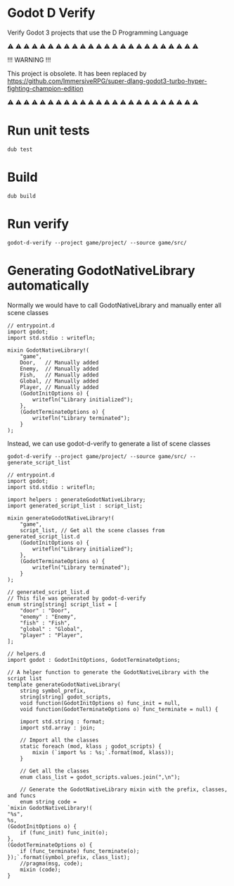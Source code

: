 # Godot D Verify
Verify Godot 3 projects that use the D Programming Language

:warning: :warning: :warning: :warning: :warning: :warning: :warning: :warning:
:warning: :warning: :warning: :warning: :warning: :warning: :warning: :warning:
:warning: :warning: :warning: :warning: :warning: :warning: :warning: :warning:

!!! WARNING !!!

This project is obsolete. It has been replaced by https://github.com/ImmersiveRPG/super-dlang-godot3-turbo-hyper-fighting-champion-edition

:warning: :warning: :warning: :warning: :warning: :warning: :warning: :warning:
:warning: :warning: :warning: :warning: :warning: :warning: :warning: :warning:
:warning: :warning: :warning: :warning: :warning: :warning: :warning: :warning:

# Run unit tests

```
dub test
```

# Build

```
dub build
```

# Run verify

```
godot-d-verify --project game/project/ --source game/src/
```

# Generating GodotNativeLibrary automatically

Normally we would have to call GodotNativeLibrary and manually enter all scene classes

```dlang
// entrypoint.d
import godot;
import std.stdio : writefln;

mixin GodotNativeLibrary!(
	"game",
	Door,   // Manually added
	Enemy,  // Manually added
	Fish,   // Manually added
	Global, // Manually added
	Player, // Manually added
	(GodotInitOptions o) {
		writefln("Library initialized");
	},
	(GodotTerminateOptions o) {
		writefln("Library terminated");
	}
);

```

Instead, we can use godot-d-verify to generate a list of scene classes

```
godot-d-verify --project game/project/ --source game/src/ --generate_script_list
```

```dlang
// entrypoint.d
import godot;
import std.stdio : writefln;

import helpers : generateGodotNativeLibrary;
import generated_script_list : script_list;

mixin generateGodotNativeLibrary!(
	"game",
	script_list, // Get all the scene classes from generated_script_list.d
	(GodotInitOptions o) {
		writefln("Library initialized");
	},
	(GodotTerminateOptions o) {
		writefln("Library terminated");
	}
);
```

```dlang
// generated_script_list.d
// This file was generated by godot-d-verify
enum string[string] script_list = [
	"door" : "Door",
	"enemy" : "Enemy",
	"fish" : "Fish",
	"global" : "Global",
	"player" : "Player",
];
```

```dlang
// helpers.d
import godot : GodotInitOptions, GodotTerminateOptions;

// A helper function to generate the GodotNativeLibrary with the script list
template generateGodotNativeLibrary(
	string symbol_prefix,
	string[string] godot_scripts,
	void function(GodotInitOptions o) func_init = null,
	void function(GodotTerminateOptions o) func_terminate = null) {

	import std.string : format;
	import std.array : join;

	// Import all the classes
	static foreach (mod, klass ; godot_scripts) {
		mixin (`import %s : %s;`.format(mod, klass));
	}

	// Get all the classes
	enum class_list = godot_scripts.values.join(",\n");

	// Generate the GodotNativeLibrary mixin with the prefix, classes, and funcs
	enum string code =
`mixin GodotNativeLibrary!(
"%s",
%s,
(GodotInitOptions o) {
	if (func_init) func_init(o);
},
(GodotTerminateOptions o) {
	if (func_terminate) func_terminate(o);
});`.format(symbol_prefix, class_list);
	//pragma(msg, code);
	mixin (code);
}
```
